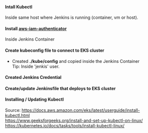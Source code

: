 #### Intall Kubectl  
Inside same host where Jenkins is running (container, vm or host).

#### Install [aws-iam-authenticator](./aws-iam-authenticator.md)
Inside Jenkins Container

#### Create **kubeconfig file** to connect to EKS cluster
* Created **./kube/config** and copied inside the Jenkins Container  
Tip: Inside 'jenkis' user.

#### Created Jenkins Credential 
#### Create/update **Jenkinsfile** that deploys to EKS cluster



#### Installing / Updating Kubectl

Source:
https://docs.aws.amazon.com/eks/latest/userguide/install-kubectl.html  
https://www.geeksforgeeks.org/install-and-set-up-kubectl-on-linux/  
https://kubernetes.io/docs/tasks/tools/install-kubectl-linux/  
